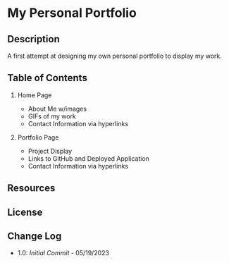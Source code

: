 # My Personal Portfolio

## Description

A first attempt at designing my own personal portfolio to display my work.

## Table of Contents

1. Home Page

   - About Me w/images
   - GIFs of my work
   - Contact Information via hyperlinks

2. Portfolio Page

    - Project Display
    - Links to GitHub and Deployed Application
    - Contact Information via hyperlinks

## Resources

## License

## Change Log

- 1.0: *Initial Commit* - 05/19/2023
